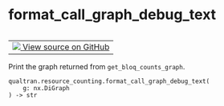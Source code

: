 # format_call_graph_debug_text


<table class="tfo-notebook-buttons tfo-api nocontent" align="left">
<td>
  <a target="_blank" href="https://github.com/quantumlib/Qualtran/blob/main/qualtran/resource_counting/_call_graph.py#L278-L285">
    <img src="https://www.tensorflow.org/images/GitHub-Mark-32px.png" />
    View source on GitHub
  </a>
</td>
</table>



Print the graph returned from `get_bloq_counts_graph`.


<pre class="devsite-click-to-copy prettyprint lang-py tfo-signature-link">
<code>qualtran.resource_counting.format_call_graph_debug_text(
    g: nx.DiGraph
) -> str
</code></pre>



<!-- Placeholder for "Used in" -->
